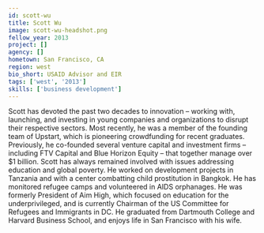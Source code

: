 ```yaml
---
id: scott-wu
title: Scott Wu
image: scott-wu-headshot.png
fellow_year: 2013
project: []
agency: []
hometown: San Francisco, CA
region: west
bio_short: USAID Advisor and EIR
tags: ['west', '2013']
skills: ['business development']
---
```


Scott has devoted the past two decades to innovation – working with, launching, and investing in young companies and organizations to disrupt their respective sectors.  Most recently, he was a member of the founding team of Upstart, which is pioneering crowdfunding for recent graduates.  Previously, he co-founded several venture capital and investment firms – including FTV Capital and Blue Horizon Equity – that together manage over $1 billion.  Scott has always remained involved with issues addressing education and global poverty.  He worked on development projects in Tanzania and with a center combatting child prostitution in Bangkok.  He has monitored refugee camps and volunteered in AIDS orphanages.  He was formerly President of Aim High, which focused on education for the underprivileged, and is currently Chairman of the US Committee for Refugees and Immigrants in DC.  He graduated from Dartmouth College and Harvard Business School, and enjoys life in San Francisco with his wife.
